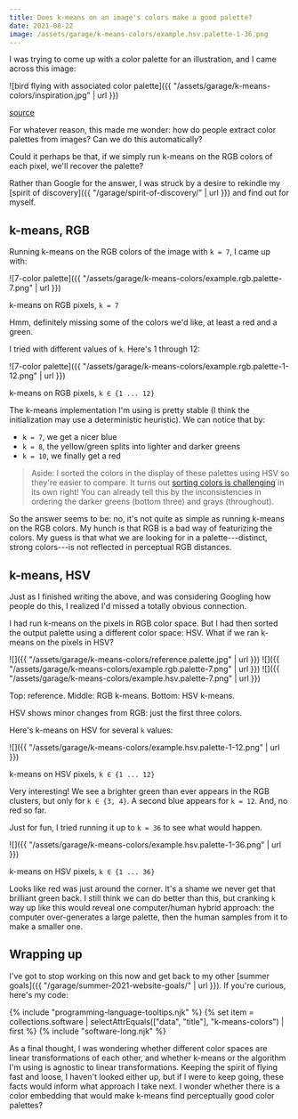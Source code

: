 ```yaml
---
title: Does k-means on an image's colors make a good palette?
date: 2021-08-22
image: /assets/garage/k-means-colors/example.hsv.palette-1-36.png
---
```


I was trying to come up with a color palette for an illustration, and I came across this image:

![bird flying with associated color palette]({{ "/assets/garage/k-means-colors/inspiration.jpg" | url }})

<p class="figcaption">
<a href="https://www.printmag.com/post/50-best-color-sites-graphic-designers">
source
</a>
</p>

For whatever reason, this made me wonder: how do people extract color palettes from images? Can we do this automatically?

Could it perhaps be that, if we simply run k-means on the RGB colors of each pixel, we'll recover the palette?

Rather than Google for the answer, I was struck by a desire to rekindle my [spirit of discovery]({{ "/garage/spirit-of-discovery/" | url }}) and find out for myself.

## k-means, RGB

Running k-means on the RGB colors of the image with `k = 7`, I came up with:

![7-color palette]({{ "/assets/garage/k-means-colors/example.rgb.palette-7.png" | url }})

<p class="figcaption">k-means on RGB pixels, <code>k = 7</code></p>

Hmm, definitely missing some of the colors we'd like, at least a red and a green.

I tried with different values of `k`. Here's 1 through 12:

![7-color palette]({{ "/assets/garage/k-means-colors/example.rgb.palette-1-12.png" | url }})

<p class="figcaption">k-means on RGB pixels, <code>k ∈ {1 ... 12}</code></p>

The k-means implementation I'm using is pretty stable (I think the initialization may use a deterministic heuristic). We can notice that by:

- `k = 7`, we get a nicer blue
- `k = 8`, the yellow/green splits into lighter and darker greens
- `k = 10`, we finally get a red

> Aside: I sorted the colors in the display of these palettes using HSV so they're easier to compare. It turns out [sorting colors is challenging](https://www.alanzucconi.com/2015/09/30/colour-sorting/) in its own right! You can already tell this by the inconsistencies in ordering the darker greens (bottom three) and grays (throughout).

So the answer seems to be: no, it's not quite as simple as running k-means on the RGB colors. My hunch is that RGB is a bad way of featurizing the colors. My guess is that what we are looking for in a palette---distinct, strong colors---is not reflected in perceptual RGB distances.

## k-means, HSV

Just as I finished writing the above, and was considering Googling how people do this, I realized I'd missed a totally obvious connection.

I had run k-means on the pixels in RGB color space. But I had then sorted the output palette using a different color space: HSV. What if we ran k-means on the pixels in HSV?

![]({{ "/assets/garage/k-means-colors/reference.palette.jpg" | url }})
![]({{ "/assets/garage/k-means-colors/example.rgb.palette-7.png" | url }})
![]({{ "/assets/garage/k-means-colors/example.hsv.palette-7.png" | url }})

<p class="figcaption" markdown="1">
<span class="b">Top:</span>
reference.
<span class="b">Middle:</span>
RGB k-means.
<span class="b">Bottom:</span>
HSV k-means.
</p>

HSV shows minor changes from RGB: just the first three colors.

Here's k-means on HSV for several `k` values:

![]({{ "/assets/garage/k-means-colors/example.hsv.palette-1-12.png" | url }})

<p class="figcaption">k-means on HSV pixels, <code>k ∈ {1 ... 12}</code></p>

Very interesting! We see a brighter green than ever appears in the RGB clusters, but only for `k ∈ {3, 4}`. A second blue appears for `k = 12`. And, no red so far.

Just for fun, I tried running it up to `k = 36` to see what would happen.

![]({{ "/assets/garage/k-means-colors/example.hsv.palette-1-36.png" | url }})

<p class="figcaption">k-means on HSV pixels, <code>k ∈ {1 ... 36}</code></p>

Looks like red was just around the corner. It's a shame we never get that brilliant green back. I still think we can do better than this, but cranking `k` way up like this would reveal one computer/human hybrid approach: the computer over-generates a large palette, then the human samples from it to make a smaller one.

## Wrapping up

I've got to stop working on this now and get back to my other [summer goals]({{ "/garage/summer-2021-website-goals/" | url }}). If you're curious, here's my code:

{% include "programming-language-tooltips.njk" %}
{% set item = collections.software | selectAttrEquals(["data", "title"], "k-means-colors") | first %}
{% include "software-long.njk" %}

As a final thought, I was wondering whether different color spaces are linear transformations of each other, and whether k-means or the algorithm I'm using is agnostic to linear transformations. Keeping the spirit of flying fast and loose, I haven't looked either up, but if I were to keep going, these facts would inform what approach I take next. I wonder whether there is a color embedding that would make k-means find perceptually good color palettes?
